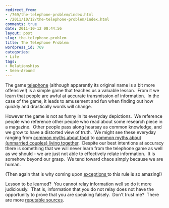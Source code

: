 ```yaml
---
redirect_from:
- /769/the-telephone-problem/index.html
- /2011/10/12/the-telephone-problem/index.html
comments: true
date: 2011-10-12 08:44:56
layout: post
slug: the-telephone-problem
title: The Telephone Problem
wordpress_id: 769
categories:
- Life
tags:
- Relationships
- Seen-Around
---
```


The game [telephone](http://en.wikipedia.org/wiki/Chinese_whispers) (although apparently its original name is a bit more offensive!) is a simple game that teaches us a valuable lesson.  From it we learn that people are awful at accurate transmission of information.  In the case of the game, it leads to amusement and fun when finding out how quickly and drastically words will change.

However the game is not as funny in its everyday depictions.  We reference people who reference other people who read about some research piece in a magazine.  Other people pass along hearsay as common knowledge, and we grow to have a distorted view of truth.  We might see these everyday ranging from [common myths about food](http://lifehacker.com/5847591/10-stubborn-food-myths-that-just-wont-die) to [common myths about (unmarried couples) living together](http://www.boundless.org/2005/articles/a0001126.cfm).  Despite our best intentions at accuracy there is something that we will never learn from the telephone game as well as we should - we are just not able to effectively relate information.  It is somehow beyond our grasp.  We tend toward chaos simply because we are human.

(Then again that is why coming upon [exceptions ](http://en.wikipedia.org/wiki/Dead_Sea_Scrolls)to this rule is so amazing!)

Lesson to be learned?  You cannot relay information well so do it more judiciously.  That is, information that you do not relay does not have the opportunity to prove that you are speaking falsely.  Don't trust me?  There are more [reputable sources](http://www.biblegateway.com/passage/?search=Proverbs%2017:28&version=NASB).
